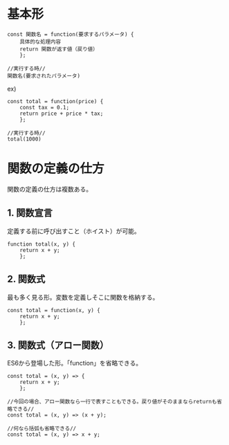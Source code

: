 # 基本形
```
const 関数名 = function(要求するパラメータ) {
    具体的な処理内容
    return 関数が返す値（戻り値）
    };

//実行する時//
関数名(要求されたパラメータ)
```
ex)
```
const total = function(price) {
    const tax = 0.1;
    return price + price * tax;
    };

//実行する時//
total(1000)
```

# 関数の定義の仕⽅
関数の定義の仕⽅は複数ある。
## 1. 関数宣言
定義する前に呼び出すこと（ホイスト）が可能。
```
function total(x, y) {
    return x + y;
    };
```

## 2. 関数式
最も多く⾒る形。変数を定義しそこに関数を格納する。
```
const total = function(x, y) {
    return x + y;
    };
```

## 3. 関数式（アロー関数）
ES6から登場した形。「function」を省略できる。
```
const total = (x, y) => {
    return x + y;
    };

//今回の場合、アロー関数なら⼀⾏で表すこともできる。戻り値がそのままならreturnも省略できる//
const total = (x, y) => (x + y);

//何なら括弧も省略できる//
const total = (x, y) => x + y;
```
